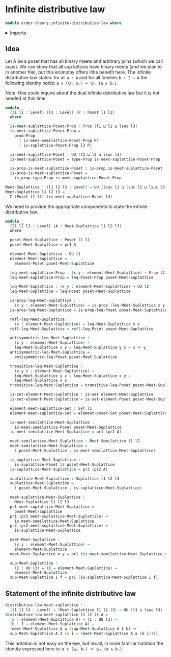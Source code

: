# Infinite distributive law

```agda
module order-theory.infinite-distributive-law where
```

<details><summary>Imports</summary>

```agda
open import foundation.dependent-pair-types
open import foundation.identity-types
open import foundation.propositions
open import foundation.sets
open import foundation.universe-levels

open import order-theory.meet-semilattices
open import order-theory.posets
open import order-theory.suplattices
```

</details>

## Idea

Let A be a poset that has all binary meets and arbitrary joins (which we call
sups). We can show that all sup lattices have binary meets (and we plan to in
another file), but this economy offers little benefit here. The infinite
distributive law states: for all `a : A` and for all families `b : I → A` the
following identity holds: `a ∧ (‌‌‌⋁ᵢ bᵢ) ＝ ⋁ᵢ (a ∧ bᵢ)`.

Note: One could inquire about the dual infinite distributive law but it is not
needed at this time.

```agda
module _
  {l1 l2 : Level} (l3 : Level) (P : Poset l1 l2)
  where

  is-meet-suplattice-Poset-Prop : Prop (l1 ⊔ l2 ⊔ lsuc l3)
  is-meet-suplattice-Poset-Prop =
    prod-Prop
      ( is-meet-semilattice-Poset-Prop P)
      ( is-suplattice-Poset-Prop l3 P)

  is-meet-suplattice-Poset : UU (l1 ⊔ l2 ⊔ lsuc l3)
  is-meet-suplattice-Poset = type-Prop is-meet-suplattice-Poset-Prop

  is-prop-is-meet-suplattice-Poset : is-prop is-meet-suplattice-Poset
  is-prop-is-meet-suplattice-Poset =
    is-prop-type-Prop is-meet-suplattice-Poset-Prop

Meet-Suplattice : (l1 l2 l3 : Level) → UU (lsuc l1 ⊔ lsuc l2 ⊔ lsuc l3)
Meet-Suplattice l1 l2 l3 =
  Σ (Poset l1 l2) (is-meet-suplattice-Poset l3)
```

We need to provide the appropriate components to state the infinite distributive
law.

```agda
module _
  {l1 l2 l3 : Level} (A : Meet-Suplattice l1 l2 l3)
  where

  poset-Meet-Suplattice : Poset l1 l2
  poset-Meet-Suplattice = pr1 A

  element-Meet-Suplattice : UU l1
  element-Meet-Suplattice =
    element-Poset poset-Meet-Suplattice

  leq-meet-suplattice-Prop : (x y : element-Meet-Suplattice) → Prop l2
  leq-meet-suplattice-Prop = leq-Poset-Prop poset-Meet-Suplattice

  leq-Meet-Suplattice : (x y : element-Meet-Suplattice) → UU l2
  leq-Meet-Suplattice = leq-Poset poset-Meet-Suplattice

  is-prop-leq-Meet-Suplattice :
    (x y : element-Meet-Suplattice) → is-prop (leq-Meet-Suplattice x y)
  is-prop-leq-Meet-Suplattice = is-prop-leq-Poset poset-Meet-Suplattice

  refl-leq-Meet-Suplattice :
    (x : element-Meet-Suplattice) → leq-Meet-Suplattice x x
  refl-leq-Meet-Suplattice = refl-leq-Poset poset-Meet-Suplattice

  antisymmetric-leq-Meet-Suplattice :
    (x y : element-Meet-Suplattice) →
    leq-Meet-Suplattice x y → leq-Meet-Suplattice y x → x ＝ y
  antisymmetric-leq-Meet-Suplattice =
    antisymmetric-leq-Poset poset-Meet-Suplattice

  transitive-leq-Meet-Suplattice :
    (x y z : element-Meet-Suplattice) →
    leq-Meet-Suplattice y z → leq-Meet-Suplattice x y →
    leq-Meet-Suplattice x z
  transitive-leq-Meet-Suplattice = transitive-leq-Poset poset-Meet-Suplattice

  is-set-element-Meet-Suplattice : is-set element-Meet-Suplattice
  is-set-element-Meet-Suplattice = is-set-element-Poset poset-Meet-Suplattice

  element-meet-suplattice-Set : Set l1
  element-meet-suplattice-Set = element-poset-Set poset-Meet-Suplattice

  is-meet-semilattice-Meet-Suplattice :
    is-meet-semilattice-Poset poset-Meet-Suplattice
  is-meet-semilattice-Meet-Suplattice = pr1 (pr2 A)

  meet-semilattice-Meet-Suplattice : Meet-Semilattice l1 l2
  meet-semilattice-Meet-Suplattice =
    ( poset-Meet-Suplattice , is-meet-semilattice-Meet-Suplattice)

  is-suplattice-Meet-Suplattice :
    is-suplattice-Poset l3 poset-Meet-Suplattice
  is-suplattice-Meet-Suplattice = pr2 (pr2 A)

  suplattice-Meet-Suplattice : Suplattice l1 l2 l3
  suplattice-Meet-Suplattice =
    ( poset-Meet-Suplattice , is-suplattice-Meet-Suplattice)

  meet-suplattice-Meet-Suplattice :
    Meet-Suplattice l1 l2 l3
  pr1 meet-suplattice-Meet-Suplattice =
    poset-Meet-Suplattice
  pr1 (pr2 meet-suplattice-Meet-Suplattice) =
    is-meet-semilattice-Meet-Suplattice
  pr2 (pr2 meet-suplattice-Meet-Suplattice) =
    is-suplattice-Meet-Suplattice

  meet-Meet-Suplattice :
    (x y : element-Meet-Suplattice) →
    element-Meet-Suplattice
  meet-Meet-Suplattice x y = pr1 (is-meet-semilattice-Meet-Suplattice x y)

  sup-Meet-Suplattice :
    (I : UU l3) → (I → element-Meet-Suplattice) →
    element-Meet-Suplattice
  sup-Meet-Suplattice I f = pr1 (is-suplattice-Meet-Suplattice I f)
```

## Statement of the infinite distributive law

```agda
distributive-law-meet-suplattice :
  (l1 l2 l3 : Level) → (Meet-Suplattice l1 l2 l3) → UU (l1 ⊔ lsuc l3)
distributive-law-meet-suplattice l1 l2 l3 A =
  (a : element-Meet-Suplattice A) → {I : UU l3} →
  (b : I → element-Meet-Suplattice A) →
  (meet-Meet-Suplattice A a (sup-Meet-Suplattice A I b) ＝
  sup-Meet-Suplattice A I (λ i → (meet-Meet-Suplattice A a (b i))))
```

This notation is not easy on the eye, but recall, in more familiar notation the
identity expressed here is: `a ∧ (‌‌‌⋁ᵢ bᵢ) ＝ ⋁ᵢ (a ∧ bᵢ)`.
